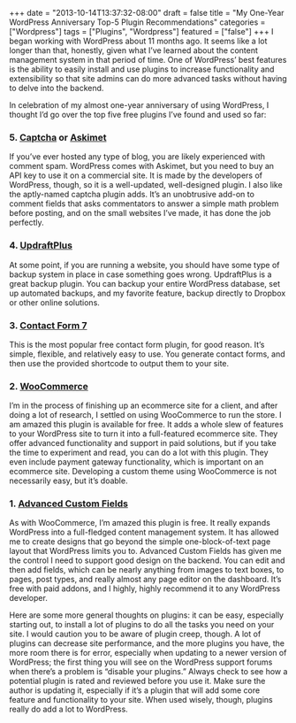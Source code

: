 +++
date = "2013-10-14T13:37:32-08:00"
draft = false
title = "My One-Year WordPress Anniversary Top-5 Plugin Recommendations"
categories = ["Wordpress"]
tags = ["Plugins", "Wordpress"]
featured = ["false"]
+++
I began working with WordPress about 11 months ago. It seems like a lot longer than that, honestly, given what I’ve learned about the content management system in that period of time. One of WordPress’ best features is the ability to easily install and use plugins to increase functionality and extensibility so that site admins can do more advanced tasks without having to delve into the backend.<!--more-->

In celebration of my almost one-year anniversary of using WordPress, I thought I’d go over the top five free plugins I’ve found and used so far:

### 5. [Captcha](http://wordpress.org/plugins/captcha/) or [Askimet](http://wordpress.org/plugins/akismet/)
If you’ve ever hosted any type of blog, you are likely experienced with comment spam. WordPress comes with Askimet, but you need to buy an API key to use it on a commercial site. It is made by the developers of WordPress, though, so it is a well-updated, well-designed plugin. I also like the aptly-named captcha plugin adds. It’s an unobtrusive add-on to comment fields that asks commentators to answer a simple math problem before posting, and on the small websites I’ve made, it has done the job perfectly.

### 4. [UpdraftPlus](http://wordpress.org/plugins/updraftplus/)
At some point, if you are running a website, you should have some type of backup system in place in case something goes wrong. UpdraftPlus is a great backup plugin. You can backup your entire WordPress database, set up automated backups, and my favorite feature, backup directly to Dropbox or other online solutions.

### 3. [Contact Form 7](http://wordpress.org/plugins/contact-form-7/)
This is the most popular free contact form plugin, for good reason. It’s simple, flexible, and relatively easy to use. You generate contact forms, and then use the provided shortcode to output them to your site.

### 2. [WooCommerce](http://wordpress.org/plugins/woocommerce/)
I’m in the process of finishing up an ecommerce site for a client, and after doing a lot of research, I settled on using WooCommerce to run the store. I am amazed this plugin is available for free. It adds a whole slew of features to your WordPress site to turn it into a full-featured ecommerce site. They offer advanced functionality and support in paid solutions, but if you take the time to experiment and read, you can do a lot with this plugin. They even include payment gateway functionality, which is important on an ecommerce site. Developing a custom theme using WooCommerce is not necessarily easy, but it’s doable.

### 1. [Advanced Custom Fields](http://wordpress.org/plugins/advanced-custom-fields/)
As with WooCommerce, I’m amazed this plugin is free. It really expands WordPress into a full-fledged content management system. It has allowed me to create designs that go beyond the simple one-block-of-text page layout that WordPress limits you to. Advanced Custom Fields has given me the control I need to support good design on the backend. You can edit and then add fields, which can be nearly anything from images to text boxes, to pages, post types, and really almost any page editor on the dashboard. It’s free with paid addons, and I highly, highly recommend it to any WordPress developer.

Here are some more general thoughts on plugins: it can be easy, especially starting out, to install a lot of plugins to do all the tasks you need on your site. I would caution you to be aware of plugin creep, though. A lot of plugins can decrease site performance, and the more plugins you have, the more room there is for error, especially when updating to a newer version of WordPress; the first thing you will see on the WordPress support forums when there’s a problem is “disable your plugins.” Always check to see how a potential plugin is rated and reviewed before you use it. Make sure the author is updating it, especially if it’s a plugin that will add some core feature and functionality to your site. When used wisely, though, plugins really do add a lot to WordPress.
